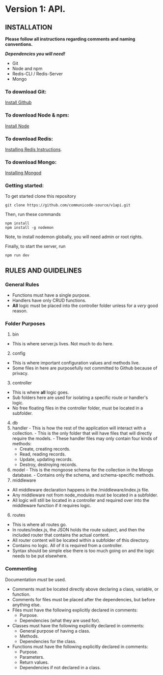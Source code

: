 # Version 1: API.

## INSTALLATION

**Please follow all instructions regarding comments and naming conventions.**

**_Dependencies you will need!_**
- Git
- Node and npm
- Redis-CLI / Redis-Server
- Mongo

### To download Git:
[Install Github](https://help.github.com/desktop/guides/getting-started/installing-github-desktop)

### To download Node & npm:
[Install Node](https://nodejs.org/en/download/)

### To download Redis:
[Installing Redis Instructions](https://redis.io/topics/quickstart).

### To download Mongo:
[Installing Mongod](https://docs.mongodb.com/manual/installation/)

### Getting started:
To get started clone this repository
```
git clone https://github.com/communicode-source/v1api.git
```

Then, run these commands
```
npm install
npm install -g nodemon
```

Note, to install nodemon globally, you will need admin or root rights.

Finally, to start the server, run
```
npm run dev
```


## RULES AND GUIDELINES

### General Rules
- Functions must have a single purpose.
- Handlers have only CRUD functions.
- **All** logic must be placed into the controller folder unless for a *very* good reason.

### Folder Purposes
1. bin
  - This is where server.js lives. Not much to do here.
2. config
  - This is where important configuration values and methods live.
  - Some files in here are purposefully not committed to Github because of privacy.
3. controller
  - This is where **all** logic goes.
  - Sub folders here are used for isolating a specific route or handler's logic.
  - No free floating files in the controller folder, must be located in a subfolder.
4. db
  1. handler
    - This is how the rest of the application will interact with a collection.
    - This is the only folder that will have files that will directly require the models.
    - These handler files may only contain four kinds of methods:
      - Create, creating records.
      - Read, reading records.
      - Update, updating records.
      - Destroy, destroying records.
  2. model
    - This is the mongoose schema for the collection in the Mongo database.
    - Contains only the schema, and schema-specific methods.
5. middleware
  - All middleware declaration happens in the /middleware/index.js file.
  - Any middleware not from node_modules must be located in a subfolder.
  - All logic will still be located in a controller and required over into the middleware function if it requires logic.
6. routes
  - This is where all routes go.
  - In routes/index.js, the JSON holds the route subject, and then the included router that contains the actual content.
  - All router content will be located within a subfolder of this directory.
  - Contains no logic. All of it is required from a controller.
  - Syntax should be simple else there is too much going on and the logic needs to be put elsewhere.

### Commenting
Documentation *must* be used.
- Comments must be located directly above declaring a class, variable, or function.
- Comments for files must be placed after the dependencies, but before anything else.
- Files must have the following explicitly declared in comments:
  - Purpose.
  - Dependencies (what they are used for).
- Classes must have the following explicitly declared in comments:
  - General purpose of having a class.   
  - Methods.
  - Dependencies for the class.
- Functions must have the following explicitly declared in comments:
  - Purpose.
  - Parameters.
  - Return values.
  - Dependencies if not declared in a class.
